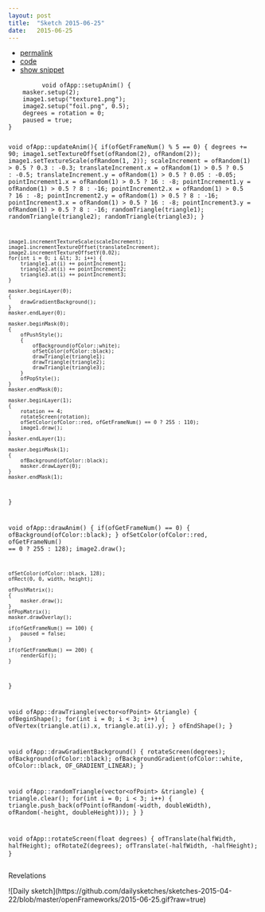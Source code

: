 ```yaml
---
layout: post
title:  "Sketch 2015-06-25"
date:   2015-06-25
---
```

<div class="code">
    <ul>
		<li><a href="{% post_url 2015-06-25-sketch %}">permalink</a></li>
		<li><a href="https://github.com/dailysketches/dailySketches/tree/master/sketches/2015-06-25">code</a></li>
		<li><a href="#" class="snippet-button">show snippet</a></li>
	</ul>
    <pre class="snippet">
        <code class="cpp">void ofApp::setupAnim() {
    masker.setup(2);
    image1.setup("texture1.png");
    image2.setup("foil.png", 0.5);
    degrees = rotation = 0;
    paused = true;
}

void ofApp::updateAnim(){
    if(ofGetFrameNum() % 5 == 0) {
        degrees += 90;
        image1.setTextureOffset(ofRandom(2), ofRandom(2));
        image1.setTextureScale(ofRandom(1, 2));
        scaleIncrement = ofRandom(1) &gt; 0.5 ? 0.3 : -0.3;
        translateIncrement.x = ofRandom(1) &gt; 0.5 ? 0.5 : -0.5;
        translateIncrement.y = ofRandom(1) &gt; 0.5 ? 0.05 : -0.05;
        pointIncrement1.x = ofRandom(1) &gt; 0.5 ? 16 : -8;
        pointIncrement1.y = ofRandom(1) &gt; 0.5 ? 8 : -16;
        pointIncrement2.x = ofRandom(1) &gt; 0.5 ? 16 : -8;
        pointIncrement2.y = ofRandom(1) &gt; 0.5 ? 8 : -16;
        pointIncrement3.x = ofRandom(1) &gt; 0.5 ? 16 : -8;
        pointIncrement3.y = ofRandom(1) &gt; 0.5 ? 8 : -16;
        randomTriangle(triangle1);
        randomTriangle(triangle2);
        randomTriangle(triangle3);
    }
    
    image1.incrementTextureScale(scaleIncrement);
    image1.incrementTextureOffset(translateIncrement);
    image2.incrementTextureOffsetY(0.02);
    for(int i = 0; i &lt; 3; i++) {
        triangle1.at(i) += pointIncrement1;
        triangle2.at(i) += pointIncrement2;
        triangle3.at(i) += pointIncrement3;
    }
    
    masker.beginLayer(0);
    {
        drawGradientBackground();
    }
    masker.endLayer(0);
    
    masker.beginMask(0);
    {
        ofPushStyle();
        {
            ofBackground(ofColor::white);
            ofSetColor(ofColor::black);
            drawTriangle(triangle1);
            drawTriangle(triangle2);
            drawTriangle(triangle3);
        }
        ofPopStyle();
    }
    masker.endMask(0);
    
    masker.beginLayer(1);
    {
        rotation += 4;
        rotateScreen(rotation);
        ofSetColor(ofColor::red, ofGetFrameNum() == 0 ? 255 : 110);
        image1.draw();
    }
    masker.endLayer(1);
    
    masker.beginMask(1);
    {
        ofBackground(ofColor::black);
        masker.drawLayer(0);
    }
    masker.endMask(1);
}

void ofApp::drawAnim() {
    if(ofGetFrameNum() == 0) {
        ofBackground(ofColor::black);
    }
    ofSetColor(ofColor::red, ofGetFrameNum() == 0 ? 255 : 128);
    image2.draw();

    ofSetColor(ofColor::black, 128);
    ofRect(0, 0, width, height);

    ofPushMatrix();
    {
        masker.draw();
    }
    ofPopMatrix();
    masker.drawOverlay();
    
    if(ofGetFrameNum() == 100) {
        paused = false;
    }
    
    if(ofGetFrameNum() == 200) {
        renderGif();
    }
}

void ofApp::drawTriangle(vector&lt;ofPoint&gt; &amp;triangle) {
    ofBeginShape();
    for(int i = 0; i &lt; 3; i++) {
        ofVertex(triangle.at(i).x, triangle.at(i).y);
    }
    ofEndShape();
}

void ofApp::drawGradientBackground() {
    rotateScreen(degrees);
    ofBackground(ofColor::black);
    ofBackgroundGradient(ofColor::white, ofColor::black, OF_GRADIENT_LINEAR);
}

void ofApp::randomTriangle(vector&lt;ofPoint&gt; &amp;triangle) {
    triangle.clear();
    for(int i = 0; i &lt; 3; i++) {
        triangle.push_back(ofPoint(ofRandom(-width, doubleWidth), ofRandom(-height, doubleHeight)));
    }
}

void ofApp::rotateScreen(float degrees) {
    ofTranslate(halfWidth, halfHeight);
    ofRotateZ(degrees);
    ofTranslate(-halfWidth, -halfHeight);
}</code>
    </pre>
</div>
<p class="description">Revelations</p>
![Daily sketch](https://github.com/dailysketches/sketches-2015-04-22/blob/master/openFrameworks/2015-06-25.gif?raw=true)
